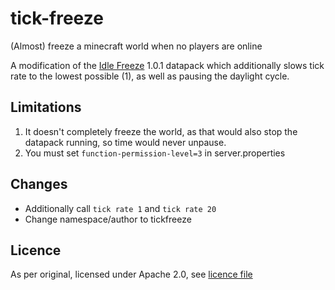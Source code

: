 # tick-freeze

(Almost) freeze a minecraft world when no players are online

A modification of the [Idle Freeze](https://modrinth.com/datapack/tickfreeze) 1.0.1 datapack which additionally slows tick rate to the lowest possible (1), as well as pausing the daylight cycle.

## Limitations

1. It doesn't completely freeze the world, as that would also stop the datapack running, so time would never unpause.
1. You must set `function-permission-level=3` in server.properties

## Changes

- Additionally call `tick rate 1` and `tick rate 20`
- Change namespace/author to tickfreeze

## Licence

As per original, licensed under Apache 2.0, see [licence file](./LICENSE)
